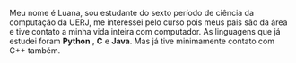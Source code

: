 Meu nome é Luana, sou estudante do sexto período de ciência da computação da UERJ, me interessei pelo curso pois meus pais são da área e tive contato a minha vida inteira com computador.
As linguagens que já estudei foram  **Python** , **C** e **Java**. Mas já tive minimamente contato com C++ também.
